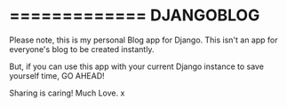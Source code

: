 =============
DJANGOBLOG
=============

Please note, this is my personal Blog app for Django.  This isn't an app for everyone's blog to be created instantly.

But, if you can use this app with your current Django instance to save yourself time, GO AHEAD!

Sharing is caring!  Much Love. x